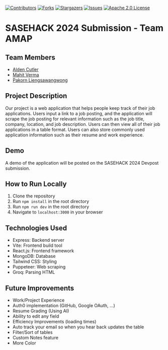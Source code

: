 <!-- Improved compatibility of back to top link: See: https://github.com/othneildrew/Best-README-Template/pull/73 -->
<a name="readme-top"></a>
<!--
*** Thanks for checking out the Best-README-Template. If you have a suggestion
*** that would make this better, please fork the repo and create a pull request
*** or simply open an issue with the tag "enhancement".
*** Don't forget to give the project a star!
*** Thanks again! Now go create something AMAZING! :D
-->



<!-- PROJECT SHIELDS -->
<!--
*** I'm using markdown "reference style" links for readability.
*** Reference links are enclosed in brackets [ ] instead of parentheses ( ).
*** See the bottom of this document for the declaration of the reference variables
*** for contributors-url, forks-url, etc. This is an optional, concise syntax you may use.
*** https://www.markdownguide.org/basic-syntax/#reference-style-links
-->
[![Contributors][contributors-shield]][contributors-url]
[![Forks][forks-shield]][forks-url]
[![Stargazers][stars-shield]][stars-url]
[![Issues][issues-shield]][issues-url]
[![Apache 2.0 License][license-shield]][license-url]



# SASEHACK 2024 Submission - Team AMAP
## Team Members
- [Alden Cutler](https://www.linkedin.com/in/aldencutler/)
- [Mahit Verma](https://www.linkedin.com/in/mahit-verma/)
- [Pakorn Liengsawangwong](https://www.linkedin.com/in/pakornlieng/)

## Project Description
Our project is a web application that helps people keep track of their job applications. Users input a link to a job posting, 
and the application will scrape the job posting for relevant information such as the job title, company, location, and job 
description. Users can then view all of their job applications in a table format. Users can also store commonly used application
information such as their resume and work experience.

## Demo
A demo of the application will be posted on the SASEHACK 2024 Devpost submission.

## How to Run Locally
1. Clone the repository
2. Run `npm install` in the root directory
3. Run `npm run dev` in the root directory
4. Navigate to `localhost:3000` in your browser

## Technologies Used
- Express: Backend server
- Vite: Frontend build tool
- React.js: Frontend framework
- MongoDB: Database
- Tailwind CSS: Styling
- Puppeteer: Web scraping
- Groq: Parsing HTML

## Future Improvements
- Work/Project Experience
- Auth0 implementation (GitHub, Google OAuth, ...)
- Resume Grading (Using AI)
- Ability to edit any field
- Efficiency Improvements (loading times)
- Auto track your email so when you hear back updates the table
- Filter/Sort of tables
- Custom Notes feature
- More Color


<!-- MARKDOWN LINKS & IMAGES -->
<!-- https://www.markdownguide.org/basic-syntax/#reference-style-links -->
[contributors-shield]: https://img.shields.io/github/contributors/MaVeryo/amap_sase_hack_2024.svg?style=for-the-badge
[contributors-url]: https://github.com/MaVeryo/amap_sase_hack_2024/graphs/contributors
[forks-shield]: https://img.shields.io/github/forks/MaVeryo/amap_sase_hack_2024.svg?style=for-the-badge
[forks-url]: https://github.com/MaVeryo/amap_sase_hack_2024/network/members
[stars-shield]: https://img.shields.io/github/stars/MaVeryo/amap_sase_hack_2024.svg?style=for-the-badge
[stars-url]: https://github.com/MaVeryo/amap_sase_hack_2024/stargazers
[issues-shield]: https://img.shields.io/github/issues/MaVeryo/amap_sase_hack_2024.svg?style=for-the-badge
[issues-url]: https://github.com/MaVeryo/amap_sase_hack_2024/issues
[license-shield]: https://img.shields.io/github/license/MaVeryo/amap_sase_hack_2024.svg?style=for-the-badge
[license-url]: https://github.com/MaVeryo/amap_sase_hack_2024/blob/master/LICENSE.txt
[linkedin-shield]: https://img.shields.io/badge/-LinkedIn-black.svg?style=for-the-badge&logo=linkedin&colorB=555
[linkedin-url]: https://linkedin.com/in/linkedin_username
[product-screenshot]: images/screenshot.png
[Next.js]: https://img.shields.io/badge/next.js-000000?style=for-the-badge&logo=nextdotjs&logoColor=white
[Next-url]: https://nextjs.org/
[React.js]: https://img.shields.io/badge/React-20232A?style=for-the-badge&logo=react&logoColor=61DAFB
[React-url]: https://reactjs.org/
[Vue.js]: https://img.shields.io/badge/Vue.js-35495E?style=for-the-badge&logo=vuedotjs&logoColor=4FC08D
[Vue-url]: https://vuejs.org/
[Angular.io]: https://img.shields.io/badge/Angular-DD0031?style=for-the-badge&logo=angular&logoColor=white
[Angular-url]: https://angular.io/
[Svelte.dev]: https://img.shields.io/badge/Svelte-4A4A55?style=for-the-badge&logo=svelte&logoColor=FF3E00
[Svelte-url]: https://svelte.dev/
[Laravel.com]: https://img.shields.io/badge/Laravel-FF2D20?style=for-the-badge&logo=laravel&logoColor=white
[Laravel-url]: https://laravel.com
[Bootstrap.com]: https://img.shields.io/badge/Bootstrap-563D7C?style=for-the-badge&logo=bootstrap&logoColor=white
[Bootstrap-url]: https://getbootstrap.com
[JQuery.com]: https://img.shields.io/badge/jQuery-0769AD?style=for-the-badge&logo=jquery&logoColor=white
[JQuery-url]: https://jquery.com 
